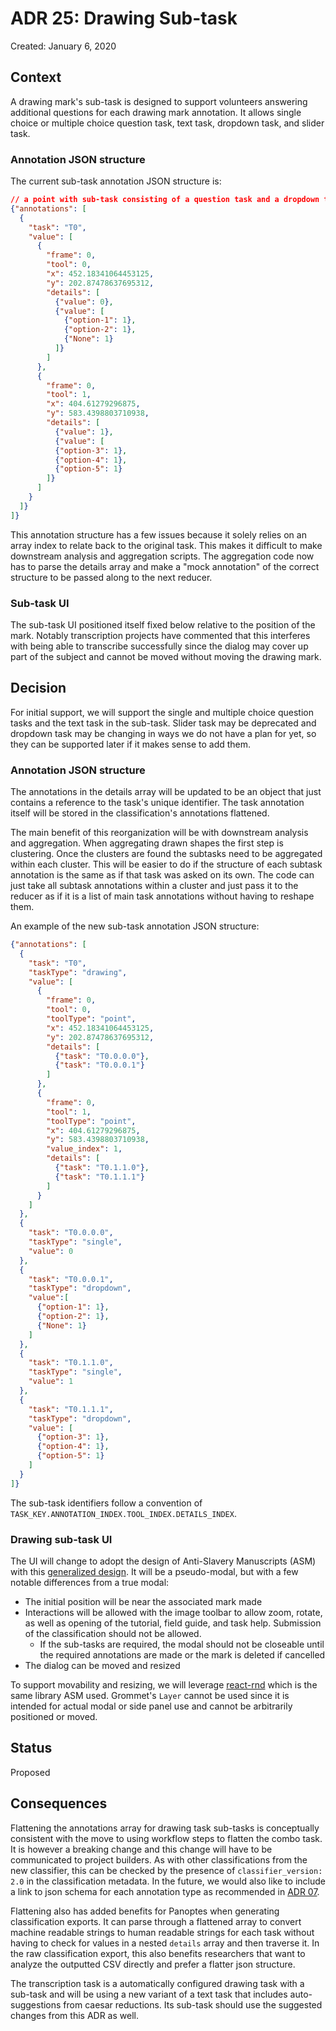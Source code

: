 # ADR 25: Drawing Sub-task 

Created: January 6, 2020

## Context

A drawing mark's sub-task is designed to support volunteers answering additional questions for each drawing mark annotation. It allows single choice or multiple choice question task, text task, dropdown task, and slider task.

### Annotation JSON structure

The current sub-task annotation JSON structure is:

```json
// a point with sub-task consisting of a question task and a dropdown task
{"annotations": [
  {
    "task": "T0",
    "value": [
      {
        "frame": 0,
        "tool": 0,
        "x": 452.18341064453125,
        "y": 202.87478637695312,
        "details": [
          {"value": 0},
          {"value": [
            {"option-1": 1},
            {"option-2": 1},
            {"None": 1}
          ]}
        ]
      },
      {
        "frame": 0,
        "tool": 1,
        "x": 404.61279296875,
        "y": 583.4398803710938,
        "details": [
          {"value": 1},
          {"value": [
          {"option-3": 1},
          {"option-4": 1},
          {"option-5": 1}
        ]}
      ]
    }
  ]}
]}
```

This annotation structure has a few issues because it solely relies on an array index to relate back to the original task. This makes it difficult to make downstream analysis and aggregation scripts. The aggregation code now has to parse the details array and make a "mock annotation" of the correct structure to be passed along to the next reducer.

### Sub-task UI

The sub-task UI positioned itself fixed below relative to the position of the mark. Notably transcription projects have commented that this interferes with being able to transcribe successfully since the dialog may cover up part of the subject and cannot be moved without moving the drawing mark.

## Decision

For initial support, we will support the single and multiple choice question tasks and the text task in the sub-task. Slider task may be deprecated and dropdown task may be changing in ways we do not have a plan for yet, so they can be supported later if it makes sense to add them.

### Annotation JSON structure

The annotations in the details array will be updated to be an object that just contains a reference to the task's unique identifier. The task annotation itself will be stored in the classification's annotations flattened. 

The main benefit of this reorganization will be with downstream analysis and aggregation. When aggregating drawn shapes the first step is clustering. Once the clusters are found the subtasks need to be aggregated within each cluster. This will be easier to do if the structure of each subtask annotation is the same as if that task was asked on its own. The code can just take all subtask annotations within a cluster and just pass it to the reducer as if it is a list of main task annotations without having to reshape them.

An example of the new sub-task annotation JSON structure:

```json
{"annotations": [
  {
    "task": "T0",
    "taskType": "drawing",
    "value": [
      {
        "frame": 0,
        "tool": 0,
        "toolType": "point",
        "x": 452.18341064453125,
        "y": 202.87478637695312,
        "details": [
          {"task": "T0.0.0.0"},
          {"task": "T0.0.0.1"}
        ]
      },
      {
        "frame": 0,
        "tool": 1,
        "toolType": "point",
        "x": 404.61279296875,
        "y": 583.4398803710938,
        "value_index": 1,
        "details": [
          {"task": "T0.1.1.0"},
          {"task": "T0.1.1.1"}
        ]
      }
    ]
  },
  {
    "task": "T0.0.0.0",
    "taskType": "single",
    "value": 0
  },
  {
    "task": "T0.0.0.1",
    "taskType": "dropdown",
    "value":[
      {"option-1": 1},
      {"option-2": 1},
      {"None": 1}
    ]
  },
  {
    "task": "T0.1.1.0",
    "taskType": "single",
    "value": 1
  },
  {
    "task": "T0.1.1.1",
    "taskType": "dropdown",
    "value": [
      {"option-3": 1},
      {"option-4": 1},
      {"option-5": 1}
    ]
  }
]}
```

The sub-task identifiers follow a convention of `TASK_KEY.ANNOTATION_INDEX.TOOL_INDEX.DETAILS_INDEX`.

### Drawing sub-task UI

The UI will change to adopt the design of Anti-Slavery Manuscripts (ASM) with this [generalized design](https://projects.invisionapp.com/d/main#/console/12923997/396381420/preview). It will be a pseudo-modal, but with a few notable differences from a true modal:

- The initial position will be near the associated mark made
- Interactions will be allowed with the image toolbar to allow zoom, rotate, as well as opening of the tutorial, field guide, and task help. Submission of the classification should not be allowed.
  - If the sub-tasks are required, the modal should not be closeable until the required annotations are made or the mark is deleted if cancelled
- The dialog can be moved and resized

To support movability and resizing, we will leverage [react-rnd](https://github.com/bokuweb/react-rnd) which is the same library ASM used. Grommet's `Layer` cannot be used since it is intended for actual modal or side panel use and cannot be arbitrarily positioned or moved.

## Status

Proposed

## Consequences

Flattening the annotations array for drawing task sub-tasks is conceptually consistent with the move to using workflow steps to flatten the combo task. It is however a breaking change and this change will have to be communicated to project builders. As with other classifications from the new classifier, this can be checked by the presence of `classifier_version: 2.0` in the classification metadata. In the future, we would also like to include a link to json schema for each annotation type as recommended in [ADR 07](adr-07.md).

Flattening also has added benefits for Panoptes when generating classification exports. It can parse through a flattened array to convert machine readable strings to human readable strings for each task without having to check for values in a nested `details` array and then traverse it. In the raw classification export, this also benefits researchers that want to analyze the outputted CSV directly and prefer a flatter json structure.

The transcription task is a automatically configured drawing task with a sub-task and will be using a new variant of a text task that includes auto-suggestions from caesar reductions. Its sub-task should use the suggested changes from this ADR as well.
